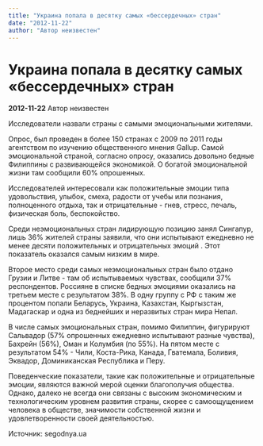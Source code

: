 ```yaml
---
title: "Украина попала в десятку самых «бессердечных» стран"
date: "2012-11-22"
author: "Автор неизвестен"
---
```


# Украина попала в десятку самых «бессердечных» стран

**2012-11-22** Автор неизвестен

Исследователи назвали страны с самыми эмоциональными жителями.

Опрос, был проведен в более 150 странах с 2009 по 2011 годы агентством по изучению общественного мнения Gallup. Самой эмоциональной страной, согласно опросу, оказались довольно бедные Филиппины с развивающейся экономикой. О богатой эмоциональной жизни там сообщили 60% опрошенных.

Исследователей интересовали как положительные эмоции типа удовольствия, улыбок, смеха, радости от учебы или познания, полноценного отдыха, так и отрицательные - гнев, стресс, печаль, физическая боль, беспокойство.

Среди неэмоциональных стран лидирующую позицию занял Сингапур, лишь 36% жителей страны заявили, что они испытывают ежедневно не менее десяти положительных и отрицательных эмоций . Этот показатель оказался самым низким в мире.

Второе место среди самых неэмоциональных стран было отдано Грузии и Литве - там об испытываемых чувствах, сообщили 37% респондентов. Россияне в списке бедных эмоциями оказались на третьем месте с результатом 38%. В одну группу с РФ с таким же процентом попали Беларусь, Украина, Казахстан, Кыргызстан, Мадагаскар и одна из беднейших и неразвитых стран мира Непал.

В числе самых эмоциональных стран, помимо Филиппин, фигурируют Сальвадор (57% опрошенных ежедневно испытывают разные чувства), Бахрейн (56%), Оман и Колумбия (по 55%). На пятом месте с результатом 54% - Чили, Коста-Рика, Канада, Гватемала, Боливия, Эквадор, Доминиканская Республика и Перу.

Поведенческие показатели, такие как положительные и отрицательные эмоции, являются важной мерой оценки благополучия общества. Однако, далеко не всегда они связаны с высоким экономическим и технологическим уровнем развития страны, скорее с самоощущением человека в обществе, значимости собственной жизни и удовлетворенности своей деятельностью.

Источник: segodnya.ua